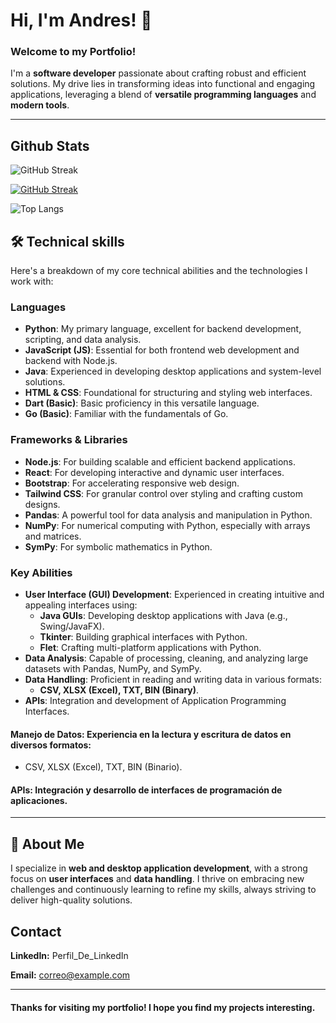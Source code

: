 
# Hi, I'm Andres! 👋

### Welcome to my Portfolio!
I'm a **software developer** passionate about crafting robust and efficient solutions. My drive lies in transforming ideas into functional and engaging applications, leveraging a blend of **versatile programming languages** and **modern tools**.

---

## Github Stats
![GitHub Streak](https://github-readme-streak-stats.herokuapp.com?user=aarevalo07&theme=tokyonight)

[![GitHub Streak](https://streak-stats.demolab.com?user=aarevalo07&theme=monokai)](https://git.io/streak-stats)

![Top Langs](https://github-readme-stats.vercel.app/api/top-langs/?username=aarevalo07&layout=compact&theme=tokyonight)

## 🛠 Technical skills

Here's a breakdown of my core technical abilities and the technologies I work with:

### Languages
* **Python**: My primary language, excellent for backend development, scripting, and data analysis.
* **JavaScript (JS)**: Essential for both frontend web development and backend with Node.js.
* **Java**: Experienced in developing desktop applications and system-level solutions.
* **HTML & CSS**: Foundational for structuring and styling web interfaces.
* **Dart (Basic)**: Basic proficiency in this versatile language.
* **Go (Basic)**: Familiar with the fundamentals of Go.

### Frameworks & Libraries
* **Node.js**: For building scalable and efficient backend applications.
* **React**: For developing interactive and dynamic user interfaces.
* **Bootstrap**: For accelerating responsive web design.
* **Tailwind CSS**: For granular control over styling and crafting custom designs.
* **Pandas**: A powerful tool for data analysis and manipulation in Python.
* **NumPy**: For numerical computing with Python, especially with arrays and matrices.
* **SymPy**: For symbolic mathematics in Python.

### Key Abilities
* **User Interface (GUI) Development**: Experienced in creating intuitive and appealing interfaces using:
    * **Java GUIs**: Developing desktop applications with Java (e.g., Swing/JavaFX).
    * **Tkinter**: Building graphical interfaces with Python.
    * **Flet**: Crafting multi-platform applications with Python.
* **Data Analysis**: Capable of processing, cleaning, and analyzing large datasets with Pandas, NumPy, and SymPy.
* **Data Handling**: Proficient in reading and writing data in various formats:
    * **CSV, XLSX (Excel), TXT, BIN (Binary)**.
* **APIs**: Integration and development of Application Programming Interfaces.

#### Manejo de Datos: Experiencia en la lectura y escritura de datos en diversos formatos:

- CSV, XLSX (Excel), TXT, BIN (Binario).

#### APIs: Integración y desarrollo de interfaces de programación de aplicaciones.

---
## 🚀 About Me

I specialize in **web and desktop application development**, with a strong focus on **user interfaces** and **data handling**. I thrive on embracing new challenges and continuously learning to refine my skills, always striving to deliver high-quality solutions.
## Contact

**LinkedIn:** Perfil_De_LinkedIn

**Email:** correo@example.com

---

#### Thanks for visiting my portfolio! I hope you find my projects interesting.
